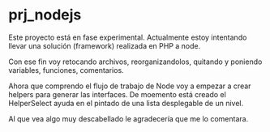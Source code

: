 prj_nodejs
==========

Este proyecto está en fase experimental. Actualmente estoy intentando llevar una solución (framework) realizada en PHP
a node.

Con ese fin voy retocando archivos, reorganizandolos, quitando y poniendo variables, funciones, comentarios.

Ahora que comprendo el flujo de trabajo de Node voy a empezar a crear helpers para generar las interfaces. De moemento
está creado el HelperSelect ayuda en el pintado de una lista desplegable de un nivel.

Al que vea algo muy descabellado le agradecería que me lo comentara.

